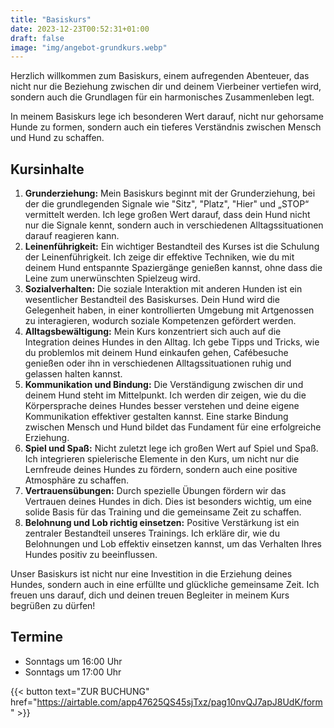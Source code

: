 ```yaml
---
title: "Basiskurs"
date: 2023-12-23T00:52:31+01:00
draft: false
image: "img/angebot-grundkurs.webp"
---
```


Herzlich willkommen zum Basiskurs, einem aufregenden Abenteuer, das nicht nur die Beziehung zwischen dir und deinem Vierbeiner vertiefen wird, sondern auch die Grundlagen für ein harmonisches Zusammenleben legt.

In meinem Basiskurs lege ich besonderen Wert darauf, nicht nur gehorsame Hunde zu formen, sondern auch ein tieferes Verständnis zwischen Mensch und Hund zu schaffen.

## Kursinhalte

1. **Grunderziehung:** Mein Basiskurs beginnt mit der Grunderziehung, bei der die grundlegenden Signale wie "Sitz", "Platz", "Hier" und „STOP“ vermittelt werden. Ich lege großen Wert darauf, dass dein Hund nicht nur die Signale kennt, sondern auch in verschiedenen Alltagssituationen darauf reagieren kann.
2. **Leinenführigkeit:** Ein wichtiger Bestandteil des Kurses ist die Schulung der Leinenführigkeit. Ich zeige dir effektive Techniken, wie du mit deinem Hund entspannte Spaziergänge genießen kannst, ohne dass die Leine zum unerwünschten Spielzeug wird.
3. **Sozialverhalten:** Die soziale Interaktion mit anderen Hunden ist ein wesentlicher Bestandteil des Basiskurses. Dein Hund wird die Gelegenheit haben, in einer kontrollierten Umgebung mit Artgenossen zu interagieren, wodurch soziale Kompetenzen gefördert werden.
4. **Alltagsbewältigung:** Mein Kurs konzentriert sich auch auf die Integration deines Hundes in den Alltag. Ich gebe Tipps und Tricks, wie du problemlos mit deinem Hund einkaufen gehen, Cafébesuche genießen oder ihn in verschiedenen Alltagssituationen ruhig und gelassen halten kannst.
5. **Kommunikation und Bindung:** Die Verständigung zwischen dir und deinem Hund steht im Mittelpunkt. Ich werden dir zeigen, wie du die Körpersprache deines Hundes besser verstehen und deine eigene Kommunikation effektiver gestalten kannst. Eine starke Bindung zwischen Mensch und Hund bildet das Fundament für eine erfolgreiche Erziehung.
6. **Spiel und Spaß:** Nicht zuletzt lege ich großen Wert auf Spiel und Spaß. Ich integrieren spielerische Elemente in den Kurs, um nicht nur die Lernfreude deines Hundes zu fördern, sondern auch eine positive Atmosphäre zu schaffen.
7. **Vertrauensübungen:** Durch spezielle Übungen fördern wir das Vertrauen deines Hundes in dich. Dies ist besonders wichtig, um eine solide Basis für das Training und die gemeinsame Zeit zu schaffen.
8. **Belohnung und Lob richtig einsetzen:** Positive Verstärkung ist ein zentraler Bestandteil unseres Trainings. Ich erkläre dir, wie du Belohnungen und Lob effektiv einsetzen kannst, um das Verhalten Ihres Hundes positiv zu beeinflussen.

Unser Basiskurs ist nicht nur eine Investition in die Erziehung deines Hundes, sondern auch in eine erfüllte und glückliche gemeinsame Zeit. Ich freuen uns darauf, dich und deinen treuen Begleiter in meinem Kurs begrüßen zu dürfen!

## Termine

- Sonntags um 16:00 Uhr
- Sonntags um 17:00 Uhr

{{< button text="ZUR BUCHUNG" href="https://airtable.com/app47625QS45sjTxz/pag10nvQJ7apJ8UdK/form" >}}
